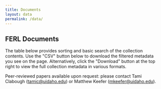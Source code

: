 ```yaml
---
title: Documents
layout: data
permalink: /data/
---
```


## FERL Documents

The table below provides sorting and basic search of the collection contents. 
Use the "CSV" button below to download the filtered metadata you see on the page. 
Alternatively, click the "Download" button at the top right to view the full collection metadata in various formats. 

Peer-reviewed papers available upon request: please contact Tami Clabough (tamic@uidaho.edu) or Matthew Keefer (mkeefer@uidaho.edu).
